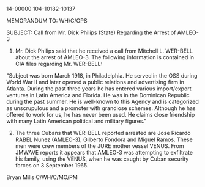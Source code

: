 14-00000
104-10182-10137

MEMORANDUM TO: WH/C/OPS

SUBJECT: Call from Mr. Dick Philips (State) Regarding the Arrest of AMLEO-3

1. Mr. Dick Philips said that he received a call from Mitchell L. WER-BELL about the arrest of AMLEO-3. The following information is contained in CIA files regarding Mr. WER-BELL:

"Subject was born March 1918, in Philadelphia. He served in the OSS during World War II and later opened a public relations and advertising firm in Atlanta. During the past three years he has entered various import/export ventures in Latin America and Florida. He was in the Dominican Republic during the past summer. He is well-known to this Agency and is categorized as unscrupulous and a promoter with grandiose schemes. Although he has offered to work for us, he has never been used. He claims close friendship with many Latin American political and military figures."

2. The three Cubans that WER-BELL reported arrested are Jose Ricardo RABEL Nunez (AMLEO-3), Gilberto Fondora and Miguel Ramos. These men were crew members of the JURE mother vessel VENUS. From JMWAVE reports it appears that AMLEO-3 was attempting to exfiltrate his family, using the VENUS, when he was caught by Cuban security forces on 3 September 1965.

Bryan Mills
C/WH/C/MO/PM
